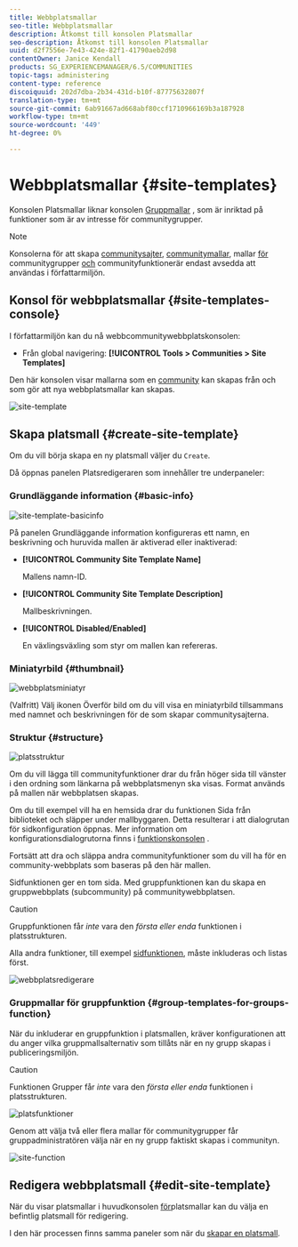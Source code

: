 ```yaml
---
title: Webbplatsmallar
seo-title: Webbplatsmallar
description: Åtkomst till konsolen Platsmallar
seo-description: Åtkomst till konsolen Platsmallar
uuid: d2f7556e-7e43-424e-82f1-41790aeb2d98
contentOwner: Janice Kendall
products: SG_EXPERIENCEMANAGER/6.5/COMMUNITIES
topic-tags: administering
content-type: reference
discoiquuid: 202d7dba-2b34-431d-b10f-87775632807f
translation-type: tm+mt
source-git-commit: 6ab91667ad668abf80ccf1710966169b3a187928
workflow-type: tm+mt
source-wordcount: '449'
ht-degree: 0%

---
```



# Webbplatsmallar {#site-templates}

Konsolen Platsmallar liknar konsolen [Gruppmallar](tools-groups.md) , som är inriktad på funktioner som är av intresse för communitygrupper.

>[!NOTE]
>
>Konsolerna för att skapa [communitysajter](sites-console.md), [communitymallar](sites.md), mallar [för](tools-groups.md) communitygrupper [och](functions.md) communityfunktionerär endast avsedda att användas i författarmiljön.


## Konsol för webbplatsmallar {#site-templates-console}

I författarmiljön kan du nå webbcommunitywebbplatskonsolen:

* Från global navigering: **[!UICONTROL Tools > Communities > Site Templates]**

Den här konsolen visar mallarna som en [community](sites-console.md) kan skapas från och som gör att nya webbplatsmallar kan skapas.

![site-template](assets/site-template.png)

## Skapa platsmall {#create-site-template}

Om du vill börja skapa en ny platsmall väljer du `Create`.

Då öppnas panelen Platsredigeraren som innehåller tre underpaneler:

### Grundläggande information {#basic-info}

![site-template-basicinfo](assets/site-template-basicinfo.png)

På panelen Grundläggande information konfigureras ett namn, en beskrivning och huruvida mallen är aktiverad eller inaktiverad:

* **[!UICONTROL Community Site Template Name]**

   Mallens namn-ID.

* **[!UICONTROL Community Site Template Description]**

   Mallbeskrivningen.

* **[!UICONTROL Disabled/Enabled]**

   En växlingsväxling som styr om mallen kan refereras.

### Miniatyrbild {#thumbnail}

![webbplatsminiatyr](assets/site-thumbnail.png)

(Valfritt) Välj ikonen Överför bild om du vill visa en miniatyrbild tillsammans med namnet och beskrivningen för de som skapar communitysajterna.

### Struktur {#structure}

![platsstruktur](assets/site-structure.png)

Om du vill lägga till communityfunktioner drar du från höger sida till vänster i den ordning som länkarna på webbplatsmenyn ska visas. Format används på mallen när webbplatsen skapas.

Om du till exempel vill ha en hemsida drar du funktionen Sida från biblioteket och släpper under mallbyggaren. Detta resulterar i att dialogrutan för sidkonfiguration öppnas. Mer information om konfigurationsdialogrutorna finns i [funktionskonsolen](functions.md) .

Fortsätt att dra och släppa andra communityfunktioner som du vill ha för en community-webbplats som baseras på den här mallen.

Sidfunktionen ger en tom sida. Med gruppfunktionen kan du skapa en gruppwebbplats (subcommunity) på communitywebbplatsen.

>[!CAUTION]
>
>Gruppfunktionen får *inte* vara den *första eller enda* funktionen i platsstrukturen.
>
>Alla andra funktioner, till exempel [sidfunktionen](functions.md#page-function), måste inkluderas och listas först.


![webbplatsredigerare](assets/site-editor.png)

### Gruppmallar för gruppfunktion {#group-templates-for-groups-function}

När du inkluderar en gruppfunktion i platsmallen, kräver konfigurationen att du anger vilka gruppmallsalternativ som tillåts när en ny grupp skapas i publiceringsmiljön.

>[!CAUTION]
>
>Funktionen Grupper får *inte* vara den *första eller enda* funktionen i platsstrukturen.


![platsfunktioner](assets/site-functions.png)

Genom att välja två eller flera mallar för communitygrupper får gruppadministratören välja när en ny grupp faktiskt skapas i communityn.

![site-function](assets/site-functions1.png)

## Redigera webbplatsmall {#edit-site-template}

När du visar platsmallar i huvudkonsolen [för](#site-templates-console)platsmallar kan du välja en befintlig platsmall för redigering.

I den här processen finns samma paneler som när du [skapar en platsmall](#create-site-template).
